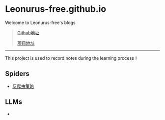 # Leonurus-free.github.io

Welcome to Leonurus-free's blogs

> [Github地址](https://github.com/Leonurus-free/Leonurus-free.github.io)
>
> [项目地址](https://leonurus-free.github.io/)

---

This project is used to record notes during the learning process！​​

## Spiders

* [反爬虫策略](./Spiders/反爬虫策略.md)



## LLMs

* 

